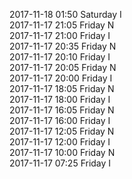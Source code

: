 2017-11-18 01:50 Saturday  I  
2017-11-17 21:05 Friday  N  
2017-11-17 21:00 Friday  I  
2017-11-17 20:35 Friday  N  
2017-11-17 20:10 Friday  I  
2017-11-17 20:05 Friday  N  
2017-11-17 20:00 Friday  I  
2017-11-17 18:05 Friday  N  
2017-11-17 18:00 Friday  I  
2017-11-17 16:05 Friday  N  
2017-11-17 16:00 Friday  I  
2017-11-17 12:05 Friday  N  
2017-11-17 12:00 Friday  I  
2017-11-17 10:00 Friday  N  
2017-11-17 07:25 Friday  I  
